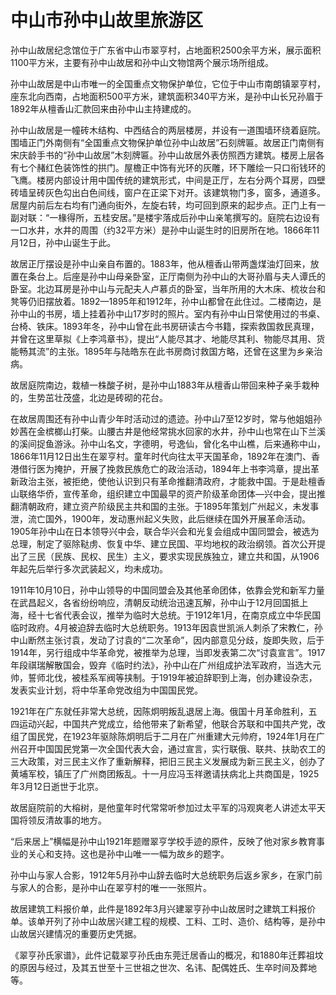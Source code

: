 # 中山市孙中山故里旅游区  
孙中山故居纪念馆位于广东省中山市翠亨村，占地面积2500余平方米，展示面积1100平方米，主要有孙中山故居和孙中山文物馆两个展示场所组成。  

孙中山故居是中山市唯一的全国重点文物保护单位，它位于中山市南朗镇翠亨村，座东北向西南，占地面积500平方米，建筑面积340平方米，是孙中山长兄孙眉于1892年从檀香山汇款回来由孙中山主持建成的。  

孙中山故居是一幢砖木结构、中西结合的两层楼房，并设有一道围墙环绕着庭院。围墙正门外南侧有“全国重点文物保护单位孙中山故居”石刻牌匾。故居正门南侧有宋庆龄手书的“孙中山故居”木刻牌匾。孙中山故居外表仿照西方建筑。楼房上层各有七个赭红色装饰性的拱门。屋檐正中饰有光环的灰雕，环下雕绘一只口衔钱环的飞鹰。楼房内部设计用中国传统的建筑形式，中间是正厅，左右分两个耳房，四壁砖墙呈砖灰色勾出白色间线，窗户在正梁下对开。该建筑物门多，窗多，通道多。居屋内前后左右均有门通向街外，左旋右转，均可回到原来的起步点。正门上有一副对联：“一椽得所，五桂安居。”是楼宇落成后孙中山亲笔撰写的。庭院右边设有一口水井，水井的周围（约32平方米）是孙中山诞生时的旧房所在地。1866年11月12日，孙中山诞生于此。  

故居正厅摆设是孙中山亲自布置的。1883年，他从檀香山带两盏煤油灯回来，放置在条台上。后座是孙中山母亲卧室，正厅南侧为孙中山的大哥孙眉与夫人谭氏的卧室。北边耳房是孙中山与元配夫人卢慕贞的卧室，当年所用的大木床、梳妆台和凳等仍旧摆放着。1892—1895年和1912年，孙中山都曾在此住过。二楼南边，是孙中山的书房，墙上挂着孙中山17岁时的照片。室内有孙中山日常使用过的书桌、台椅、铁床。1893年冬，孙中山曾在此书房研读古今书籍，探索救国救民真理，并曾在这里草拟《上李鸿章书》，提出“人能尽其才、地能尽其利、物能尽其用、货能畅其流”的主张。1895年与陆皓东在此书房商讨救国方略，还曾在这里为乡亲治病。  

故居庭院南边，栽植一株酸子树，是孙中山1883年从檀香山带回来种子亲手栽种的，生势茁壮茂盛，北边是砖砌的花台。  

在故居周围还有孙中山青少年时活动过的遗迹。孙中山7至12岁时，常与他姐姐孙妙茜在金槟榔山打柴。山腰古井是他经常挑水回家的水井，孙中山也常在山下兰溪的溪间捉鱼游泳。孙中山名文，字德明，号逸仙，曾化名中山樵，后来通称中山，1866年11月12日出生在翠亨村。童年时代向往太平天国革命，1892年在澳门、香港借行医为掩护，开展了挽救民族危亡的政治活动，1894年上书李鸿章，提出革新政治主张，被拒绝，使他认识到只有革命推翻清政府，才能救中国。于是赴檀香山联络华侨，宣传革命，组织建立中国最早的资产阶级革命团体—兴中会，提出推翻清朝政府，建立资产阶级民主共和国的主张。于1895年策划广州起义，未发事泄，流亡国外，1900年，发动惠州起义失败，此后继续在国外开展革命活动。1905年孙中山在日本领导兴中会，联合华兴会和光复会组成中国同盟会，被选为总理，制定了驱除鞑虏、恢复中华、建立民国、平均地权的政治纲领。首次公开提出了三民（民族、民权、民生）主义，要求实现民族独立，建立共和国，从1906年起先后举行多次武装起义，均未成功。  

1911年10月10日，孙中山领导的中国同盟会及其他革命团体，依靠会党和新军力量在武昌起义，各省纷纷响应，清朝反动统治迅速瓦解，孙中山于12月回国抵上海，经十七省代表会议，推举为临时大总统。于1912年1月，在南京成立中华民国临时政府。4月被迫辞去临时大总统职务。1913年因袁世凯派人刺杀了宋教仁，孙中山断然主张讨袁，发动了讨袁的“二次革命”，因内部意见分歧，旋即失败，后于1914年，另行组成中华革命党，被推举为总理，当即发表第二次“讨袁宣言”。1917年段祺瑞解散国会，毁弃《临时约法》，孙中山在广州组成护法军政府，当选大元帅，誓师北伐，被桂系军阀等挟制。于1919年被迫辞职到上海，创办建设杂志，发表实业计划，将中华革命党改组为中国国民党。  

1921年在广东就任非常大总统，因陈炯明叛乱退居上海。俄国十月革命胜利，五四运动兴起，中国共产党成立，给他带来了新希望，他联合苏联和中国共产党，改组了国民党，在1923年驱除陈炯明后于二月在广州重建大元帅府，1924年1月在广州召开中国国民党第一次全国代表大会，通过宣言，实行联俄、联共、扶助农工的三大政策，对三民主义作了重新解释，把旧三民主义发展成为新三民主义，创办了黄埔军校，镇压了广州商团叛乱。十一月应冯玉祥邀请扶病北上共商国是，1925年3月12日逝世于北京。  

故居庭院前的大榕树，是他童年时代常常听参加过太平军的冯观爽老人讲述太平天国将领反清故事的地方。  

“后来居上”横幅是孙中山1921年题赠翠亨学校手迹的原件，反映了他对家乡教育事业的关心和支持。这也是孙中山唯一一幅为故乡的题字。  

孙中山与家人合影，1912年5月孙中山辞去临时大总统职务后返乡家乡，在家门前与家人的合影，是孙中山在翠亨村的唯一一张照片。  

故居建筑工料报价单，此件是1892年3月兴建翠亨孙中山故居时之建筑工料报价单。该单开列了孙中山故居兴建工程的规模、工料、工时、造价、结构等，是孙中山故居兴建情况的重要历史凭据。  

《翠亨孙氏家谱》，此件记载翠亨孙氏由东莞迁居香山的概况，和1880年迁葬祖坟的原因与经过，及其五世至十三世祖之世次、名讳、配偶姓氏、生卒时间及葬地等。  
